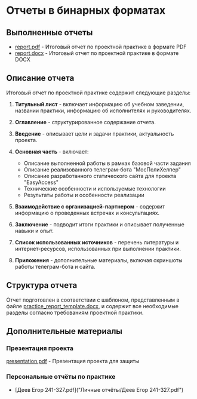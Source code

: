# Отчеты в бинарных форматах

## Выполненные отчеты

- [report.pdf](report.pdf) - Итоговый отчет по проектной практике в формате PDF
- [report.docx](report.docx) - Итоговый отчет по проектной практике в формате DOCX

## Описание отчета

Итоговый отчет по проектной практике содержит следующие разделы:

1. **Титульный лист** - включает информацию об учебном заведении, названии практики, информацию об исполнителях и руководителях.

2. **Оглавление** - структурированное содержание отчета.

3. **Введение** - описывает цели и задачи практики, актуальность проекта.

4. **Основная часть** - включает:
   - Описание выполненной работы в рамках базовой части задания
   - Описание реализованного телеграм-бота "МосПолиХелпер" 
   - Описание разработанного статического сайта для проекта "EasyAccess"
   - Технические особенности и используемые технологии
   - Результаты работы и особенности реализации

5. **Взаимодействие с организацией-партнером** - содержит информацию о проведенных встречах и консультациях.

6. **Заключение** - подводит итоги практики и описывает полученные навыки и опыт.

7. **Список использованных источников** - перечень литературы и интернет-ресурсов, использованных при выполнении практики.

8. **Приложения** - дополнительные материалы, включая скриншоты работы телеграм-бота и сайта.

## Структура отчета

Отчет подготовлен в соответствии с шаблоном, представленным в файле [practice_report_template.docx](practice_report_template.docx), и содержит все необходимые разделы согласно требованиям проектной практики.

## Дополнительные материалы
### Презентация проекта
[presentation.pdf](presentation.pdf) - Презентация проекта для защиты
### Персональные отчёты по практике
* [Деев Егор 241-327.pdf]("Личные отчёты/Деев Егор 241-327.pdf")
